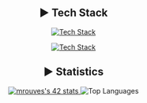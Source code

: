 <div align="center">

## ► Tech Stack

[![Tech Stack](https://skillicons.dev/icons?i=git,linux,arch,debian,bash,c,cpp,cs,unity&perline=9&theme=dark)](https://skillicons.dev)

[![Tech Stack](https://skillicons.dev/icons?i=vim,neovim,js,ts,html,css,java,py&perline=9&theme=dark)](https://skillicons.dev)

## ► Statistics

<a href="https://github.com/oakoudad/badge42">
  <img src="https://badge.mediaplus.ma/darkblue/mrouves?1337Badge=off&UM6P=off" alt="mrouves's 42 stats" />
</a>

<img src="https://github-readme-stats.vercel.app/api/top-langs/?username=MykleR&layout=compact&theme=dark&hide_border=true" alt="Top Languages" />

##
